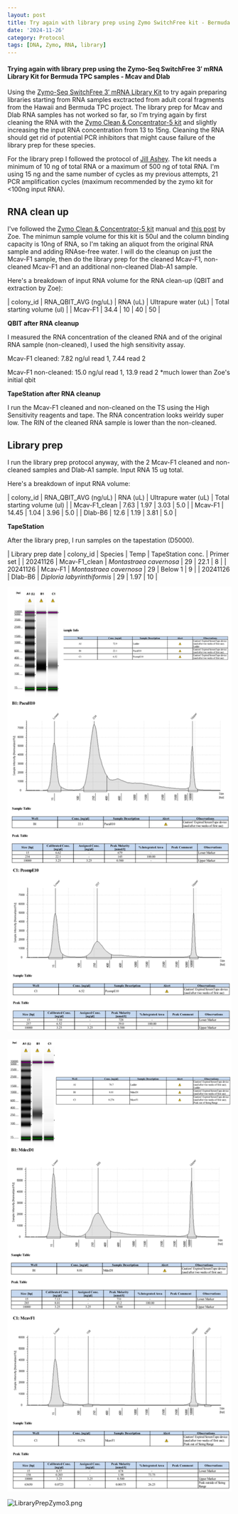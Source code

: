 ```yaml
---
layout: post
title: Try again with library prep using Zymo SwitchFree kit - Bermuda TPC samples
date: '2024-11-26'
category: Protocol
tags: [DNA, Zymo, RNA, library]
---
```


#### Trying again with library prep using the Zymo-Seq SwitchFree 3′ mRNA Library Kit for Bermuda TPC samples - Mcav and Dlab

Using the [Zymo-Seq SwitchFree 3′ mRNA Library Kit](https://www.zymoresearch.com/products/zymo-seq-switchfree-3-mrna-library-kit) to try again preparing libraries starting from RNA samples exctracted from adult coral fragments from the Hawaii and Bermuda TPC project. The library prep for Mcav and Dlab RNA samples has not worked so far, so I'm trying again by first cleaning the RNA with the [Zymo Clean & Concentrator-5 kit](https://www.zymoresearch.com/products/rna-clean-concentrator-5) and slightly increasing the input RNA concentration from 13 to 15ng.
Cleaning the RNA should get rid of potential PCR inhibitors that might cause failure of the library prep for these species.

For the library prep I followed the protocol of [Jill Ashey](https://github.com/JillAshey/JillAshey_Putnam_Lab_Notebook/blob/master/_posts/2024-03-29-Zymo-SwitchFree.md).
The kit needs a minimum of 10 ng of total RNA or a maximum of 500 ng of total RNA. I'm using 15 ng and the same number of cycles as my previous attempts, 21 PCR amplification cycles (maximum recommended by the zymo kit for <100ng input RNA).

## RNA clean up
I've followed the [Zymo Clean & Concentrator-5 kit](https://www.zymoresearch.com/products/rna-clean-concentrator-5) manual and [this post](https://zdellaert.github.io/ZD_Putnam_Lab_Notebook/Pooling-and-Concentrating-RNA-Clean-Concentrate-2023-05-05/) by Zoe. The minimun sample volume for this kit is 50ul and the column binding capacity is 10ng of RNA, so I'm taking an aliquot from the original RNA sample and adding RNAse-free water.
I will do the cleanup on just the Mcav-F1 sample, then do the library prep for the cleaned Mcav-F1, non-cleaned Mcav-F1 and an additional non-cleaned Dlab-A1 sample.

Here's a breakdown of input RNA volume for the RNA clean-up (QBIT and extraction by Zoe):

| colony_id        |       RNA_QBIT_AVG (ng/uL) |    RNA (uL) | Ultrapure water (uL) | Total starting volume (ul) |
| Mcav-F1          |             34.4           |     10      |   40                 | 50                        |

**QBIT after RNA cleanup**

I measured the RNA concentration of the cleaned RNA and of the original RNA sample (non-cleaned), I used the high sensitivity assay.

Mcav-F1 cleaned: 7.82 ng/ul read 1, 7.44 read 2

Mcav-F1 non-cleaned: 15.0 ng/ul read 1, 13.9 read 2 *much lower than Zoe's initial qbit

**TapeStation after RNA cleanup**

I run the Mcav-F1 cleaned and non-cleaned on the TS using the High Sensitivity reagents and tape. 
The RNA concentration looks weirldy super low. The RIN of the cleaned RNA sample is lower than the non-cleaned.



## Library prep
I run the library prep protocol anyway, with the 2 Mcav-F1 cleaned and non-cleaned samples and Dlab-A1 sample.
Input RNA 15 ug total.

Here's a breakdown of input RNA volume:

| colony_id | RNA_QBIT_AVG (ng/uL) | RNA (uL) | Ultrapure water (uL) | Total starting volume (ul) |
| Mcav-F1_clean | 7.63           | 1.97     | 3.03                  | 5.0                        |
| Mcav-F1 | 14.45           | 1.04      | 3.96                  | 5.0                        |
| Dlab-B6 | 12.6            | 1.19     | 3.81                  | 5.0                        |


**TapeStation**

After the library prep, I run samples on the tapestation (D5000).

| Library prep date  | colony_id  |     Species            | Temp   |    TapeStation conc.     |   Primer set  |
| 20241126  |  Mcav-F1_clean    | *Montastraea cavernosa*          | 29       |    22.1          |  8  |
| 20241126  |  Mcav-F1   | *Montastraea cavernosa*          | 29     |   Below 1         |  9  |
| 20241126  |  Dlab-B6   | *Diploria labyrinthiformis*          | 29     |   1.97         |  10  |


![LibraryPrepZymo1.png](https://github.com/FScucchia-LabNotebooks/FScucchia_Putnam_Lab_Notebook/blob/master/images/LibraryPrepZymo1.png?raw=true)

![LibraryPrepZymo2.png](https://github.com/FScucchia-LabNotebooks/FScucchia_Putnam_Lab_Notebook/blob/master/images/LibraryPrepZymo2.png?raw=true)

![LibraryPrepZymo3.png](https://github.com/FScucchia-LabNotebooks/FScucchia_Putnam_Lab_Notebook/blob/master/images/LibraryPrepZymo3.png?raw=true)


